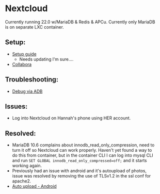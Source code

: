 # Nextcloud
Currently running 22.0 w/MariaDB & Redis & APCu. Currently only MariaDB is on separate LXC container.

## Setup: 
- [Setup guide](./Setup-Guide-(what-I-followed-on-init-setup).md)
  - Needs updating I'm sure....
- [Collabora](./collabora-online.md)

## Troubleshooting: 
- [Debug via ADB](./Nextcloud%20Debug%20via%20ADB.md)

## Issues: 

- Log into Nextcloud on Hannah's phone using HER account. 

## Resolved: 
- MariaDB 10.6 complains about innodb_read_only_compression, need to turn it off so Nextcloud can work properly. Haven't yet found a way to do this from container, but in the container CLI I can log into mysql CLI and run `SET GLOBAL innodb_read_only_compressed=off;` and it starts working again. 
- Previously had an issue with android and it's autoupload of photos, issue was resolved by removing the use of TLSv1.2 in the ssl conf for apache2. 
- [Auto upload - Android](./Auto-Upload%20Android.md)